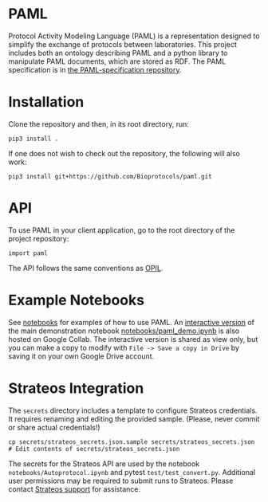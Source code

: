 # PAML
Protocol Activity Modeling Language (PAML) is a representation designed to simplify the exchange of protocols between laboratories. This project includes both an ontology describing PAML and a python library to manipulate PAML documents, which are stored as RDF.  The PAML specification is in [the PAML-specification repository](https://github.com/Bioprotocols/PAML-specification).

# Installation

Clone the repository and then, in its root directory, run:
```
pip3 install .
```

If one does not wish to check out the repository, the following will also work:

```
pip3 install git+https://github.com/Bioprotocols/paml.git
```

# API

To use PAML in your client application, go to the root directory of the project repository:
```
import paml
```
The API follows the same conventions as [OPIL](https://github.com/sd2e/opil).

# Example Notebooks

See [notebooks](https://github.com/Bioprotocols/paml/tree/main/notebooks) for examples of how to use PAML.  An [interactive version](https://colab.research.google.com/drive/1WPvQ0REjHMEsginxXMj1ewqfFHZqSyM8?usp=sharing) of the main demonstration notebook [notebooks/paml_demo.ipynb](https://github.com/Bioprotocols/paml/tree/main/notebooks/paml_demo.ipynb) is also hosted on Google Collab.   The interactive version is shared as view only, but you can make a copy to modify with `File -> Save a copy in Drive` by saving it on your own Google Drive account.

# Strateos Integration
The `secrets` directory includes a template to configure Strateos credentials.  It requires renaming and editing the provided sample. (Please, never commit or share actual credentials!)
```
cp secrets/strateos_secrets.json.sample secrets/strateos_secrets.json
# Edit contents of secrets/strateos_secrets.json
```
The secrets for the Strateos API are used by the notebook `notebooks/Autoprotocol.ipynb` and pytest `test/test_convert.py`.  Additional user permissions may be required to submit runs to Strateos.  Please contact [Strateos support](https://strateos.com/contact-us/) for assistance.
